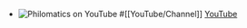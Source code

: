 - ![Philomatics on YouTube](https://yt3.googleusercontent.com/V89XB6XZds9TqaUmy5zkZGGmIwDKXLrDJcHchkKq5GlL2q18FxxVRg1zlfdaTlWpZDUe3jBphCo=w2120-fcrop64=1,00005a57ffffa5a8-k-c0xffffffff-no-nd-rj)
  #[[YouTube/Channel]]
  [YouTube](https://www.youtube.com/@philomatics)